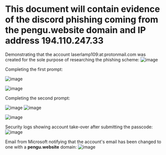 # This document will contain evidence of the discord phishing coming from the pengu.website domain and IP address 194.110.247.33

Demonstrating that the account laserlamp109:at:protonmail.com was created for the sole purpose of researching the phishing scheme:
![image](https://github.com/laserlamp109/Skyblock-Unity-Discord-Phishing/assets/165952486/31ffa305-ce8a-4634-863a-f4db207f2574)

Completing the first prompt:

![image](https://github.com/laserlamp109/Skyblock-Unity-Discord-Phishing/assets/165952486/849860de-25b1-408d-aabb-31f594dc1913)

![image](https://github.com/laserlamp109/Skyblock-Unity-Discord-Phishing/assets/165952486/caccb6a0-4b5a-4a8e-a212-19f1571a2140)

Completing the second prompt:

![image](https://github.com/laserlamp109/Skyblock-Unity-Discord-Phishing/assets/165952486/0a6a8e9b-1f7d-4b83-b458-ce7995879670)
![image](https://github.com/laserlamp109/Skyblock-Unity-Discord-Phishing/assets/165952486/697388b6-659a-4255-a4c1-1add9a27d0b9)

![image](https://github.com/laserlamp109/Skyblock-Unity-Discord-Phishing/assets/165952486/89d70dbd-2848-4d2f-8696-103129eaecef)

Security logs showing account take-over after submitting the passcode:
![image](https://github.com/laserlamp109/Skyblock-Unity-Discord-Phishing/assets/165952486/34eb8652-8e94-4665-b696-8a3221098989)

Email from Microsoft notifying that the account's email has been changed to one with a **pengu.website** domain:
![image](https://github.com/laserlamp109/Skyblock-Unity-Discord-Phishing/assets/165952486/41f248db-537c-4d20-9b79-fa3294d4d48b)
